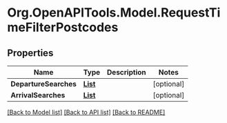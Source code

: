 # Org.OpenAPITools.Model.RequestTimeFilterPostcodes
## Properties

Name | Type | Description | Notes
------------ | ------------- | ------------- | -------------
**DepartureSearches** | [**List<RequestTimeFilterPostcodesDepartureSearch>**](RequestTimeFilterPostcodesDepartureSearch.md) |  | [optional] 
**ArrivalSearches** | [**List<RequestTimeFilterPostcodesArrivalSearch>**](RequestTimeFilterPostcodesArrivalSearch.md) |  | [optional] 

[[Back to Model list]](../README.md#documentation-for-models) [[Back to API list]](../README.md#documentation-for-api-endpoints) [[Back to README]](../README.md)

